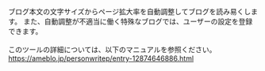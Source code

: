 ブログ本文の文字サイズからページ拡大率を自動調整してブログを読み易くします。
また、自動調整が不適当に働く特殊なブログでは、ユーザーの設定を登録できます。<br>
<br>
このツールの詳細については、以下のマニュアルを参照ください。<br>
https://ameblo.jp/personwritep/entry-12874646886.html
